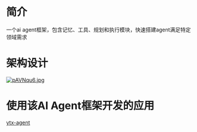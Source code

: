 # 简介
一个ai agent框架，包含记忆、工具、规划和执行模块，快速搭建agent满足特定领域需求

# 架构设计
[![pAVNqu6.jpg](https://s21.ax1x.com/2024/09/02/pAVNqu6.jpg)](https://imgse.com/i/pAVNqu6)

# 使用该AI Agent框架开发的应用
[ytx-agent](https://github.com/yutaixi/ytx-agent)

